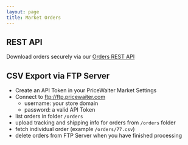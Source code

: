 ```yaml
---
layout: page
title: Market Orders
---
```


## REST API

Download orders securely via our <a href="/market/order_api.html">Orders REST API</a>

## CSV Export via FTP Server

- Create an API Token in your PriceWaiter Market Settings
- Connect to ftp://ftp.pricewaiter.com
  - username: your store domain
  - password: a valid API Token
- list orders in folder `/orders`
- upload tracking and shipping info for orders from `/orders` folder
- fetch individual order (example `/orders/77.csv`)
- delete orders from FTP Server when you have finished processing
